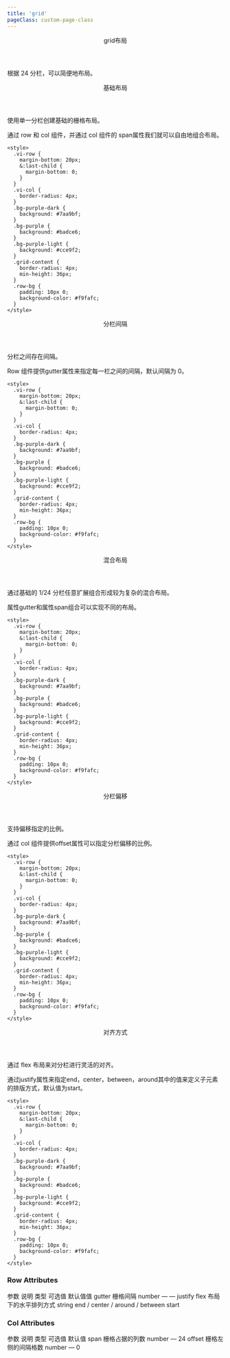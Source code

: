```yaml
---
title: 'grid'
pageClass: custom-page-class
---
```

<ClientOnly>
<Common-code-format>

  <div slot="componentNameTitle" class="component">
    <header class="component-name">
      grid布局
    </header>
    <p class="component-text">
      根据 24 分栏，可以简便地布局。
    </p>
  </div>

  <div slot="description">
    <header class="vi-description-title">
      基础布局
    </header>
    使用单一分栏创建基础的栅格布局。
  </div>

  <div slot="showComponents" class="vi-show-component">
    <Grid-vi-grid/>
  </div>

  <section slot="paraDescription" class="vi-code-description">
    <p class="vi-paraStyle-wrapper">
      通过 row 和 col 组件，并通过 col 组件的 <span class="vi-paraStyle">span</span>属性我们就可以自由地组合布局。
    </p>
  </section>

  <highlight-code class="codeStyle" slot="showCode" lang="vue">
    <vi-row>
      <vi-col :span="24"><div class="grid-content bg-purple-dark"></div></vi-col>
    </vi-row>
    <vi-row>
      <vi-col :span="12"><div class="grid-content bg-purple"></div></vi-col>
      <vi-col :span="12"><div class="grid-content bg-purple-light"></div></vi-col>
    </vi-row>
    <vi-row>
      <vi-col :span="8"><div class="grid-content bg-purple"></div></vi-col>
      <vi-col :span="8"><div class="grid-content bg-purple-light"></div></vi-col>
      <vi-col :span="8"><div class="grid-content bg-purple"></div></vi-col>
    </vi-row>
    <vi-row>
      <vi-col :span="6"><div class="grid-content bg-purple"></div></vi-col>
      <vi-col :span="6"><div class="grid-content bg-purple-light"></div></vi-col>
      <vi-col :span="6"><div class="grid-content bg-purple"></div></vi-col>
      <vi-col :span="6"><div class="grid-content bg-purple-light"></div></vi-col>
    </vi-row>
    <vi-row>
      <vi-col :span="4"><div class="grid-content bg-purple"></div></vi-col>
      <vi-col :span="4"><div class="grid-content bg-purple-light"></div></vi-col>
      <vi-col :span="4"><div class="grid-content bg-purple"></div></vi-col>
      <vi-col :span="4"><div class="grid-content bg-purple-light"></div></vi-col>
      <vi-col :span="4"><div class="grid-content bg-purple"></div></vi-col>
      <vi-col :span="4"><div class="grid-content bg-purple-light"></div></vi-col>
    </vi-row>

    <style>
      .vi-row {
        margin-bottom: 20px;
        &:last-child {
          margin-bottom: 0;
        }
      }
      .vi-col {
        border-radius: 4px;
      }
      .bg-purple-dark {
        background: #7aa9bf;
      }
      .bg-purple {
        background: #badce6;
      }
      .bg-purple-light {
        background: #cce9f2;
      }
      .grid-content {
        border-radius: 4px;
        min-height: 36px;
      }
      .row-bg {
        padding: 10px 0;
        background-color: #f9fafc;
      }
    </style>  
  </highlight-code>
</Common-code-format>
</ClientOnly>

<ClientOnly>
<Common-code-format>

  <div slot="description">
    <header class="vi-description-title">
      分栏间隔
    </header>
    分栏之间存在间隔。
  </div>

  <div slot="showComponents" class="vi-show-component">
    <Grid-vi-grid-gutter/>
  </div>

  <section slot="paraDescription" class="vi-code-description">
    <p class="vi-paraStyle-wrapper">
      Row 组件提供<span class="vi-paraStyle">gutter</span>属性来指定每一栏之间的间隔，默认间隔为 0。 
    </p>
  </section>

  <highlight-code class="codeStyle" slot="showCode" lang="vue">
    <vi-row :gutter="20">
      <vi-col :span="6"><div class="grid-content bg-purple"></div></vi-col>
      <vi-col :span="6"><div class="grid-content bg-purple"></div></vi-col>
      <vi-col :span="6"><div class="grid-content bg-purple"></div></vi-col>
      <vi-col :span="6"><div class="grid-content bg-purple"></div></vi-col>
    </vi-row>
    
    <style>
      .vi-row {
        margin-bottom: 20px;
        &:last-child {
          margin-bottom: 0;
        }
      }
      .vi-col {
        border-radius: 4px;
      }
      .bg-purple-dark {
        background: #7aa9bf;
      }
      .bg-purple {
        background: #badce6;
      }
      .bg-purple-light {
        background: #cce9f2;
      }
      .grid-content {
        border-radius: 4px;
        min-height: 36px;
      }
      .row-bg {
        padding: 10px 0;
        background-color: #f9fafc;
      }
    </style>  
  </highlight-code>
</Common-code-format>
</ClientOnly>

<ClientOnly>
<Common-code-format>

  <div slot="description">
    <header class="vi-description-title">
      混合布局
    </header>
    通过基础的 1/24 分栏任意扩展组合形成较为复杂的混合布局。
  </div>

  <div slot="showComponents" class="vi-show-component">
    <Grid-vi-grid-mix/>
  </div>

  <section slot="paraDescription" class="vi-code-description">
    <p class="vi-paraStyle-wrapper">
      属性gutter和属性span组合可以实现不同的布局。
    </p>
  </section>

  <highlight-code class="codeStyle" slot="showCode" lang="vue">
    <vi-row :gutter="20">
      <vi-col :span="16"><div class="grid-content bg-purple"></div></vi-col>
      <vi-col :span="8"><div class="grid-content bg-purple"></div></vi-col>
    </vi-row>
    <vi-row :gutter="20">
      <vi-col :span="8"><div class="grid-content bg-purple"></div></vi-col>
      <vi-col :span="8"><div class="grid-content bg-purple"></div></vi-col>
      <vi-col :span="4"><div class="grid-content bg-purple"></div></vi-col>
      <vi-col :span="4"><div class="grid-content bg-purple"></div></vi-col>
    </vi-row>
    <vi-row :gutter="20">
      <vi-col :span="4"><div class="grid-content bg-purple"></div></vi-col>
      <vi-col :span="16"><div class="grid-content bg-purple"></div></vi-col>
      <vi-col :span="4"><div class="grid-content bg-purple"></div></vi-col>
    </vi-row>
    
    <style>
      .vi-row {
        margin-bottom: 20px;
        &:last-child {
          margin-bottom: 0;
        }
      }
      .vi-col {
        border-radius: 4px;
      }
      .bg-purple-dark {
        background: #7aa9bf;
      }
      .bg-purple {
        background: #badce6;
      }
      .bg-purple-light {
        background: #cce9f2;
      }
      .grid-content {
        border-radius: 4px;
        min-height: 36px;
      }
      .row-bg {
        padding: 10px 0;
        background-color: #f9fafc;
      }
    </style>  
  </highlight-code>
</Common-code-format>
</ClientOnly>

<ClientOnly>
<Common-code-format>

  <div slot="description">
    <header class="vi-description-title">
      分栏偏移
    </header>
    支持偏移指定的比例。
  </div>

  <div slot="showComponents" class="vi-show-component">
    <Grid-vi-grid-offset/>
  </div>

  <section slot="paraDescription" class="vi-code-description">
    <p class="vi-paraStyle-wrapper">
      通过 col 组件提供<span class="vi-paraStyle">offset</span>属性可以指定分栏偏移的比例。
    </p>
  </section>

  <highlight-code class="codeStyle" slot="showCode" lang="vue">
    <vi-row :gutter="20">
      <vi-col :span="6"><div class="grid-content bg-purple"></div></vi-col>
      <vi-col :span="6" :offset="6"><div class="grid-content bg-purple"></div></vi-col>
    </vi-row>
    <vi-row :gutter="20">
      <vi-col :span="6" :offset="6"><div class="grid-content bg-purple"></div></vi-col>
      <vi-col :span="6" :offset="6"><div class="grid-content bg-purple"></div></vi-col>
    </vi-row>
    <vi-row :gutter="20">
      <vi-col :span="12" :offset="6"><div class="grid-content bg-purple"></div></vi-col>
    </vi-row>
    
    <style>
      .vi-row {
        margin-bottom: 20px;
        &:last-child {
          margin-bottom: 0;
        }
      }
      .vi-col {
        border-radius: 4px;
      }
      .bg-purple-dark {
        background: #7aa9bf;
      }
      .bg-purple {
        background: #badce6;
      }
      .bg-purple-light {
        background: #cce9f2;
      }
      .grid-content {
        border-radius: 4px;
        min-height: 36px;
      }
      .row-bg {
        padding: 10px 0;
        background-color: #f9fafc;
      }
    </style>  
  </highlight-code>
</Common-code-format>
</ClientOnly>

<ClientOnly>
<Common-code-format>

  <div slot="description">
    <header class="vi-description-title">
      对齐方式
    </header>
    通过 flex 布局来对分栏进行灵活的对齐。
  </div>

  <div slot="showComponents" class="vi-show-component">
    <Grid-vi-grid-flex/>
  </div>

  <section slot="paraDescription" class="vi-code-description">
    <p class="vi-paraStyle-wrapper">
      通过<span class="vi-paraStyle">justify</span>属性来指定<span class="vi-paraStyle">end</span>，<span class="vi-paraStyle">center</span>，<span class="vi-paraStyle">between</span>，<span class="vi-paraStyle">around</span>其中的值来定义子元素的排版方式，默认值为<span class="vi-paraStyle">start</span>。
    </p>
  </section>

  <highlight-code class="codeStyle" slot="showCode" lang="vue">
    <vi-row class="row-bg">
      <vi-col :span="6"><div class="grid-content bg-purple"></div></vi-col>
      <vi-col :span="6"><div class="grid-content bg-purple-light"></div></vi-col>
      <vi-col :span="6"><div class="grid-content bg-purple"></div></vi-col>
    </vi-row>
    <vi-row class="row-bg" justify="center">
      <vi-col :span="6"><div class="grid-content bg-purple"></div></vi-col>
      <vi-col :span="6"><div class="grid-content bg-purple-light"></div></vi-col>
      <vi-col :span="6"><div class="grid-content bg-purple"></div></vi-col>
    </vi-row>
    <vi-row class="row-bg" justify="end">
      <vi-col :span="6"><div class="grid-content bg-purple"></div></vi-col>
      <vi-col :span="6"><div class="grid-content bg-purple-light"></div></vi-col>
      <vi-col :span="6"><div class="grid-content bg-purple"></div></vi-col>
    </vi-row>
    <vi-row class="row-bg" justify="between">
      <vi-col :span="6"><div class="grid-content bg-purple"></div></vi-col>
      <vi-col :span="6"><div class="grid-content bg-purple-light"></div></vi-col>
      <vi-col :span="6"><div class="grid-content bg-purple"></div></vi-col>
    </vi-row>
    <vi-row class="row-bg" justify="around">
      <vi-col :span="6"><div class="grid-content bg-purple"></div></vi-col>
      <vi-col :span="6"><div class="grid-content bg-purple-light"></div></vi-col>
      <vi-col :span="6"><div class="grid-content bg-purple"></div></vi-col>
    </vi-row>
    
    <style>
      .vi-row {
        margin-bottom: 20px;
        &:last-child {
          margin-bottom: 0;
        }
      }
      .vi-col {
        border-radius: 4px;
      }
      .bg-purple-dark {
        background: #7aa9bf;
      }
      .bg-purple {
        background: #badce6;
      }
      .bg-purple-light {
        background: #cce9f2;
      }
      .grid-content {
        border-radius: 4px;
        min-height: 36px;
      }
      .row-bg {
        padding: 10px 0;
        background-color: #f9fafc;
      }
    </style>  
  </highlight-code>
</Common-code-format>
</ClientOnly>

### Row Attributes

<ClientOnly>
<Common-create-form>
  <thead slot="form-header" class="formHead">
      <tr class="formHeadRow">
          <th class="formHeadCol">参数</th>
          <th class="formHeadCol">说明</th>
          <th class="formHeadCol">类型</th>
          <th class="formHeadCol">可选值</th>
          <th class="formHeadCol">默认值值</th>
      </tr>
  </thead>
  <tbody slot="form-body" class="formBody">
      <tr class="formBodyRow">
          <td class="formBodyCol">gutter</td>
          <td class="formBodyCol">栅格间隔</td>
          <td class="formBodyCol">number</td>
          <td class="formBodyCol">—</td>
          <td class="formBodyCol">—</td>
      </tr>
      <tr class="formBodyRow">
          <td class="formBodyCol">justify</td>
          <td class="formBodyCol">flex 布局下的水平排列方式</td>
          <td class="formBodyCol">string</td>
          <td class="formBodyCol">end / center / around / between</td>
          <td class="formBodyCol">start</td>
      </tr>
  </tbody>
</Common-create-form>
</ClientOnly>

### Col Attributes

<ClientOnly>
<Common-create-form>
  <thead slot="form-header" class="formHead">
      <tr class="formHeadRow">
          <th class="formHeadCol">参数</th>
          <th class="formHeadCol">说明</th>
          <th class="formHeadCol">类型</th>
          <th class="formHeadCol">可选值</th>
          <th class="formHeadCol">默认值</th>
      </tr>
  </thead>
  <tbody slot="form-body" class="formBody">
      <tr class="formBodyRow">
          <td class="formBodyCol">span</td>
          <td class="formBodyCol">栅格占据的列数</td>
          <td class="formBodyCol">number</td>
          <td class="formBodyCol">—</td>
          <td class="formBodyCol">24</td>
      </tr>
      <tr class="formBodyRow">
          <td class="formBodyCol">offset</td>
          <td class="formBodyCol">栅格左侧的间隔格数</td>
          <td class="formBodyCol">number</td>
          <td class="formBodyCol">—</td>
          <td class="formBodyCol">0</td>
      </tr>
  </tbody>
</Common-create-form>
</ClientOnly>
